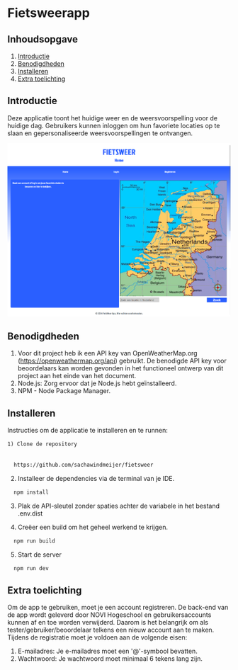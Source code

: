 # Fietsweerapp 

## Inhoudsopgave
1. [Introductie](#introductie)
2. [Benodigdheden](#benodigdheden)
3. [Installeren](#instaleren)
4. [Extra toelichting](#extra-toelichting)

<a name="introductie"></a>

## Introductie
Deze applicatie toont het huidige weer en de weersvoorspelling voor de huidige dag. Gebruikers kunnen inloggen om hun favoriete locaties op te slaan en gepersonaliseerde weersvoorspellingen te ontvangen.

![afbeeldinghome](src/assets/home.png)

<a name="benodigdheden"></a>
## Benodigdheden

1) Voor dit project heb ik een API key van OpenWeatherMap.org (https://openweathermap.org/api) gebruikt. De benodigde API key voor beoordelaars kan worden gevonden in het functioneel ontwerp van dit project aan het einde van het document.
2) Node.js: Zorg ervoor dat je Node.js hebt geïnstalleerd.
3) NPM - Node Package Manager. 

<a name="Instaleren"></a>
## Installeren
Instructies om de applicatie te installeren en te runnen:

    1) Clone de repository 
```bash

  https://github.com/sachawindmeijer/fietsweer
```
2) Installeer de dependencies via de terminal van je IDE.

```bash
  npm install
```
3) Plak de API-sleutel zonder spaties achter de variabele in het bestand .env.dist

4) Creëer een build om het geheel werkend te krijgen.

```bash
  npm run build
```
5) Start de server

```bash
  npm run dev
```

<a name="commentaar"></a>
## Extra toelichting
Om de app te gebruiken, moet je een account registreren. De back-end van de app wordt geleverd door NOVI Hogeschool en gebruikersaccounts kunnen af en toe worden verwijderd. Daarom is het belangrijk om als tester/gebruiker/beoordelaar telkens een nieuw account aan te maken.
Tijdens de registratie moet je voldoen aan de volgende eisen:
1)    E-mailadres:
        Je e-mailadres moet een '@'-symbool bevatten.
2)    Wachtwoord:
        Je wachtwoord moet minimaal 6 tekens lang zijn.

